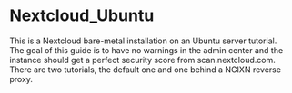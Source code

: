 # Nextcloud_Ubuntu
This is a Nextcloud bare-metal installation on an Ubuntu server tutorial.  
The goal of this guide is to have no warnings in the admin center and the instance should get a perfect security score from scan.nextcloud.com.  
There are two tutorials, the default one and one behind a NGIXN reverse proxy.  
